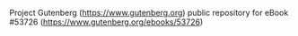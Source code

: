 Project Gutenberg (https://www.gutenberg.org) public repository for
eBook #53726 (https://www.gutenberg.org/ebooks/53726)
